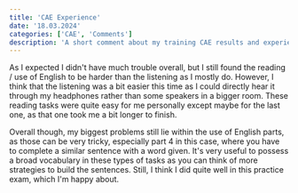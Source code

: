 ```yaml
---
title: 'CAE Experience'
date: '18.03.2024'
categories: ['CAE', 'Comments']
description: 'A short comment about my training CAE results and experience.'
---
```


As I expected I didn't have much trouble overall, but I still found the reading / use of English 
to be harder than the listening as I mostly do. However, I think that the listening was a bit easier 
this time as I could directly hear it through my headphones rather than some speakers in a bigger 
room. These reading tasks were quite easy for me personally except maybe for the last one, as that 
one took me a bit longer to finish.

Overall though, my biggest problems still lie within the use of English parts, as those can be very
tricky, especially part 4 in this case, where you have to complete a similar sentence with a word
given. It's very useful to possess a broad vocabulary in these types of tasks as you can think of 
more strategies to build the sentences. Still, I think I did quite well in this practice exam, 
which I'm happy about.
